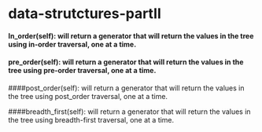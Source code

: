 # data-strutctures-partII

#### In_order(self): will return a generator that will return the values in the tree using in-order traversal, one at a time.

#### pre_order(self): will return a generator that will return the values in the tree using pre-order traversal, one at a time.

####post_order(self): will return a generator that will return the values in the tree using post_order traversal, one at a time.

####breadth_first(self): will return a generator that will return the values in the tree using breadth-first traversal, one at a time.
